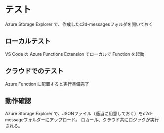 # テスト 
Azure Storage Explorer で、作成したc2d-messagesフォルダを開いておく 

## ローカルテスト 
VS Code の Azure Functions Extension でローカルで Function を起動 

## クラウドでのテスト 
Azure Function に配置すると実行準備完了 

## 動作確認 
Azure Storage Explorer で、JSONファイル（適当に用意しておく）をc2d-messageフォルダーにアップロード。 
ロカール、クラウド共にロジックが実行される。 
